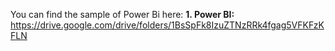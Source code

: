 You can find the sample of Power Bi here: 
**1. Power BI:** https://drive.google.com/drive/folders/1BsSpFk8IzuZTNzRRk4fgag5VFKFzKFLN

